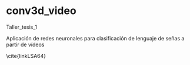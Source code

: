 # conv3d_video
Taller_tesis_1


Aplicación de redes neuronales para clasificación de lenguaje de señas a partir de vídeos

\cite{linkLSA64}
